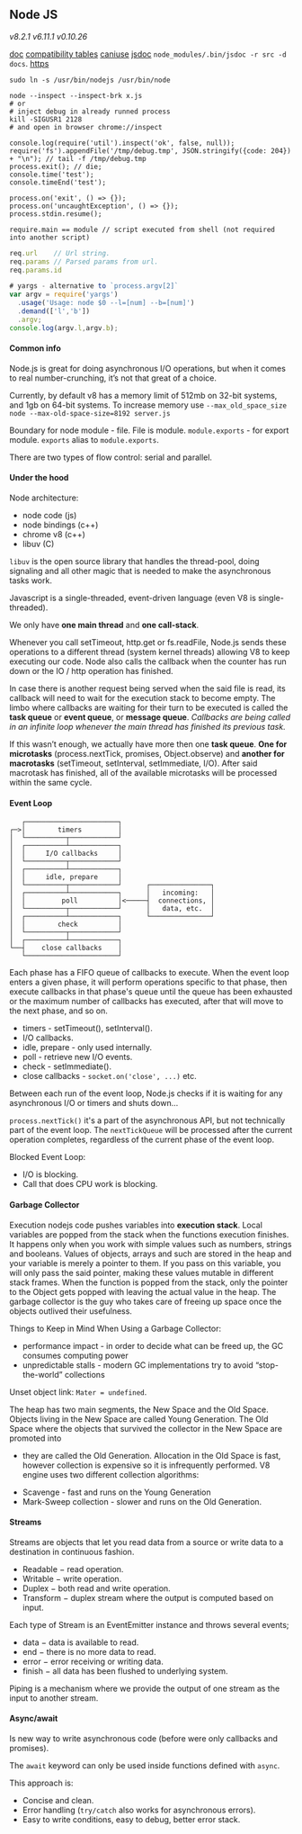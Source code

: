 Node JS
-
*v8.2.1*
*v6.11.1*
*v0.10.26*

[doc](https://nodejs.org/en/)
[compatibility tables](http://node.green/)
[caniuse](https://caniuse.com)
[jsdoc](http://usejsdoc.org/) `node_modules/.bin/jsdoc -r src -d docs`.
[https](https://github.com/cn007b/my/blob/master/ed/nodejs.express/examples/coursera.passport/bin/www#L42)

````
sudo ln -s /usr/bin/nodejs /usr/bin/node
````

````
node --inspect --inspect-brk x.js
# or
# inject debug in already runned process
kill -SIGUSR1 2128
# and open in browser chrome://inspect

console.log(require('util').inspect('ok', false, null));
require('fs').appendFile('/tmp/debug.tmp', JSON.stringify({code: 204}) + "\n"); // tail -f /tmp/debug.tmp
process.exit(); // die;
console.time('test');
console.timeEnd('test');
````

````
process.on('exit', () => {});
process.on('uncaughtException', () => {});
process.stdin.resume();

require.main == module // script executed from shell (not required into another script)
````

````js
req.url    // Url string.
req.params // Parsed params from url.
req.params.id

# yargs - alternative to `process.argv[2]`
var argv = require('yargs')
  .usage('Usage: node $0 --l=[num] --b=[num]')
  .demand(['l','b'])
  .argv;
console.log(argv.l,argv.b);
````

#### Common info

Node.js is great for doing asynchronous I/O operations,
but when it comes to real number-crunching, it’s not that great of a choice.

Currently, by default v8 has a memory limit of 512mb on 32-bit systems, and 1gb on 64-bit systems.
To increase memory use `--max_old_space_size`
`node --max-old-space-size=8192 server.js`

Boundary for node module - file. File is module.
`module.exports` - for export module.
`exports` alias to `module.exports`.

There are two types of flow control: serial and parallel.

#### Under the hood

Node architecture:

* node code (js)
* node bindings (c++)
* chrome v8 (c++)
* libuv (C)

`libuv` is the open source library that handles the thread-pool,
doing signaling and all other magic that is needed to make the asynchronous tasks work.

Javascript is a single-threaded, event-driven language (even V8 is single-threaded).

We only have **one main thread** and **one call-stack**.

Whenever you call setTimeout, http.get or fs.readFile,
Node.js sends these operations to a different thread (system kernel threads) allowing V8 to keep executing our code.
Node also calls the callback when the counter has run down or the IO / http operation has finished.

In case there is another request being served when the said file is read, its callback will need to wait for the execution stack to become empty.
The limbo where callbacks are waiting for their turn to be executed is called the **task queue** or **event queue**, or **message queue**.
*Callbacks are being called in an infinite loop whenever the main thread has finished its previous task.*

If this wasn’t enough, we actually have more then one **task queue**.
**One for microtasks** (process.nextTick, promises, Object.observe)
and **another for macrotasks** (setTimeout, setInterval, setImmediate, I/O).
After said macrotask has finished, all of the available microtasks will be processed within the same cycle.

#### Event Loop

````
   ┌───────────────────────┐
┌─>│        timers         │
│  └──────────┬────────────┘
│  ┌──────────┴────────────┐
│  │     I/O callbacks     │
│  └──────────┬────────────┘
│  ┌──────────┴────────────┐
│  │     idle, prepare     │
│  └──────────┬────────────┘      ┌───────────────┐
│  ┌──────────┴────────────┐      │   incoming:   │
│  │         poll          │<─────┤  connections, │
│  └──────────┬────────────┘      │   data, etc.  │
│  ┌──────────┴────────────┐      └───────────────┘
│  │        check          │
│  └──────────┬────────────┘
│  ┌──────────┴────────────┐
└──┤    close callbacks    │
   └───────────────────────┘
````

Each phase has a FIFO queue of callbacks to execute.
When the event loop enters a given phase, it will perform operations specific to that phase,
then execute callbacks in that phase's queue
until the queue has been exhausted or the maximum number of callbacks has executed,
after that will move to the next phase, and so on.

* timers - setTimeout(), setInterval().
* I/O callbacks.
* idle, prepare - only used internally.
* poll - retrieve new I/O events.
* check - setImmediate().
* close callbacks - `socket.on('close', ...)` etc.

Between each run of the event loop, Node.js checks if it is waiting for any asynchronous I/O or timers and shuts down...

`process.nextTick()` it's a part of the asynchronous API,
but not technically part of the event loop.
The `nextTickQueue` will be processed after the current operation completes,
regardless of the current phase of the event loop.

Blocked Event Loop:

* I/O is blocking.
* Call that does CPU work is blocking.

#### Garbage Collector

Execution nodejs code pushes variables into **execution stack**.
Local variables are popped from the stack when the functions execution finishes.
It happens only when you work with simple values such as numbers, strings and booleans.
Values of objects, arrays and such are stored in the heap and your variable is merely a pointer to them.
If you pass on this variable, you will only pass the said pointer, making these values mutable in different stack frames.
When the function is popped from the stack, only the pointer to the Object gets popped with leaving the actual value in the heap.
The garbage collector is the guy who takes care of freeing up space once the objects outlived their usefulness.

Things to Keep in Mind When Using a Garbage Collector:

* performance impact - in order to decide what can be freed up, the GC consumes computing power
* unpredictable stalls - modern GC implementations try to avoid “stop-the-world” collections

Unset object link: `Mater = undefined`.

The heap has two main segments, the New Space and the Old Space.
Objects living in the New Space are called Young Generation.
The Old Space where the objects that survived the collector in the New Space are promoted into
- they are called the Old Generation.
Allocation in the Old Space is fast, however collection is expensive so it is infrequently performed.
V8 engine uses two different collection algorithms:

* Scavenge - fast and runs on the Young Generation
* Mark-Sweep collection - slower and runs on the Old Generation.

#### Streams

Streams are objects that let you read data from a source
or write data to a destination in continuous fashion.

* Readable − read operation.
* Writable − write operation.
* Duplex − both read and write operation.
* Transform − duplex stream where the output is computed based on input.

Each type of Stream is an EventEmitter instance and throws several events;

* data − data is available to read.
* end − there is no more data to read.
* error − error receiving or writing data.
* finish − all data has been flushed to underlying system.

Piping is a mechanism where we provide the output of one stream as the input to another stream.

#### Async/await

Is new way to write asynchronous code (before were only callbacks and promises).

The `await` keyword can only be used inside functions defined with `async`.

This approach is:
* Concise and clean.
* Error handling (`try/catch` also works for asynchronous errors).
* Easy to write conditions, easy to debug, better error stack.
